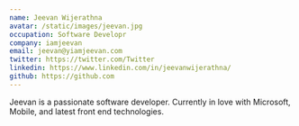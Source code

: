 ```yaml
---
name: Jeevan Wijerathna
avatar: /static/images/jeevan.jpg
occupation: Software Developr
company: iamjeevan
email: jeevan@yiamjeevan.com
twitter: https://twitter.com/Twitter
linkedin: https://www.linkedin.com/in/jeevanwijerathna/
github: https://github.com
---
```


Jeevan is a passionate software developer. Currently in love with Microsoft, Mobile, and latest front end technologies.
